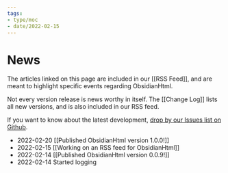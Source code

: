 ```yaml
---
tags:
- type/moc
- date/2022-02-15
---
```


# News
The articles linked on this page are included in our [[RSS Feed]], and are meant to highlight specific events regarding ObsidianHtml. 

Not every version release is news worthy in itself. The [[Change Log]] lists all new versions, and is also included in our RSS feed.

If you want to know about the latest development, [drop by our Issues list on Github](https://github.com/obsidian-html/obsidian-html/issues).

- 2022-02-20 [[Published ObsidianHtml version 1.0.0!]]
- 2022-02-15 [[Working on an RSS feed for ObsidianHtml]]
- 2022-02-14 [[Published ObsidianHtml version 0.0.9!]] 
- 2022-02-14 Started logging